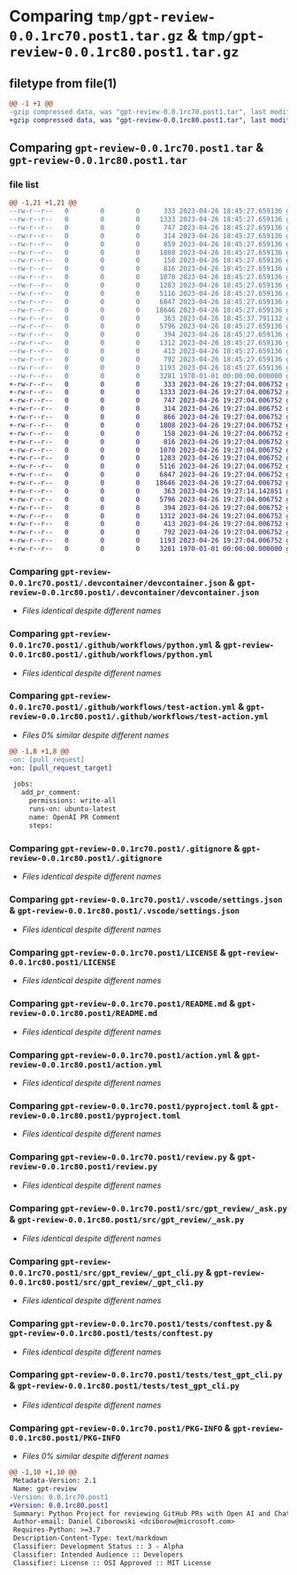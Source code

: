 # Comparing `tmp/gpt-review-0.0.1rc70.post1.tar.gz` & `tmp/gpt-review-0.0.1rc80.post1.tar.gz`

## filetype from file(1)

```diff
@@ -1 +1 @@
-gzip compressed data, was "gpt-review-0.0.1rc70.post1.tar", last modified: Wed Apr 26 18:45:38 2023, max compression
+gzip compressed data, was "gpt-review-0.0.1rc80.post1.tar", last modified: Wed Apr 26 19:27:14 2023, max compression
```

## Comparing `gpt-review-0.0.1rc70.post1.tar` & `gpt-review-0.0.1rc80.post1.tar`

### file list

```diff
@@ -1,21 +1,21 @@
--rw-r--r--   0        0        0      333 2023-04-26 18:45:27.659136 gpt-review-0.0.1rc70.post1/.devcontainer/Dockerfile
--rw-r--r--   0        0        0     1333 2023-04-26 18:45:27.659136 gpt-review-0.0.1rc70.post1/.devcontainer/devcontainer.json
--rw-r--r--   0        0        0      747 2023-04-26 18:45:27.659136 gpt-review-0.0.1rc70.post1/.github/workflows/python.yml
--rw-r--r--   0        0        0      314 2023-04-26 18:45:27.659136 gpt-review-0.0.1rc70.post1/.github/workflows/semantic-pr-check.yml
--rw-r--r--   0        0        0      859 2023-04-26 18:45:27.659136 gpt-review-0.0.1rc70.post1/.github/workflows/test-action.yml
--rw-r--r--   0        0        0     1808 2023-04-26 18:45:27.659136 gpt-review-0.0.1rc70.post1/.gitignore
--rw-r--r--   0        0        0      158 2023-04-26 18:45:27.659136 gpt-review-0.0.1rc70.post1/.pypirc
--rw-r--r--   0        0        0      816 2023-04-26 18:45:27.659136 gpt-review-0.0.1rc70.post1/.vscode/settings.json
--rw-r--r--   0        0        0     1070 2023-04-26 18:45:27.659136 gpt-review-0.0.1rc70.post1/LICENSE
--rw-r--r--   0        0        0     1283 2023-04-26 18:45:27.659136 gpt-review-0.0.1rc70.post1/README.md
--rw-r--r--   0        0        0     5116 2023-04-26 18:45:27.659136 gpt-review-0.0.1rc70.post1/action.yml
--rw-r--r--   0        0        0     6847 2023-04-26 18:45:27.659136 gpt-review-0.0.1rc70.post1/pyproject.toml
--rw-r--r--   0        0        0    18646 2023-04-26 18:45:27.659136 gpt-review-0.0.1rc70.post1/review.py
--rw-r--r--   0        0        0      363 2023-04-26 18:45:37.791132 gpt-review-0.0.1rc70.post1/src/gpt_review/__init__.py
--rw-r--r--   0        0        0     5796 2023-04-26 18:45:27.659136 gpt-review-0.0.1rc70.post1/src/gpt_review/_ask.py
--rw-r--r--   0        0        0      394 2023-04-26 18:45:27.659136 gpt-review-0.0.1rc70.post1/src/gpt_review/_command.py
--rw-r--r--   0        0        0     1312 2023-04-26 18:45:27.659136 gpt-review-0.0.1rc70.post1/src/gpt_review/_gpt_cli.py
--rw-r--r--   0        0        0      413 2023-04-26 18:45:27.659136 gpt-review-0.0.1rc70.post1/src/gpt_review/main.py
--rw-r--r--   0        0        0      792 2023-04-26 18:45:27.659136 gpt-review-0.0.1rc70.post1/tests/conftest.py
--rw-r--r--   0        0        0     1193 2023-04-26 18:45:27.659136 gpt-review-0.0.1rc70.post1/tests/test_gpt_cli.py
--rw-r--r--   0        0        0     3281 1970-01-01 00:00:00.000000 gpt-review-0.0.1rc70.post1/PKG-INFO
+-rw-r--r--   0        0        0      333 2023-04-26 19:27:04.006752 gpt-review-0.0.1rc80.post1/.devcontainer/Dockerfile
+-rw-r--r--   0        0        0     1333 2023-04-26 19:27:04.006752 gpt-review-0.0.1rc80.post1/.devcontainer/devcontainer.json
+-rw-r--r--   0        0        0      747 2023-04-26 19:27:04.006752 gpt-review-0.0.1rc80.post1/.github/workflows/python.yml
+-rw-r--r--   0        0        0      314 2023-04-26 19:27:04.006752 gpt-review-0.0.1rc80.post1/.github/workflows/semantic-pr-check.yml
+-rw-r--r--   0        0        0      866 2023-04-26 19:27:04.006752 gpt-review-0.0.1rc80.post1/.github/workflows/test-action.yml
+-rw-r--r--   0        0        0     1808 2023-04-26 19:27:04.006752 gpt-review-0.0.1rc80.post1/.gitignore
+-rw-r--r--   0        0        0      158 2023-04-26 19:27:04.006752 gpt-review-0.0.1rc80.post1/.pypirc
+-rw-r--r--   0        0        0      816 2023-04-26 19:27:04.006752 gpt-review-0.0.1rc80.post1/.vscode/settings.json
+-rw-r--r--   0        0        0     1070 2023-04-26 19:27:04.006752 gpt-review-0.0.1rc80.post1/LICENSE
+-rw-r--r--   0        0        0     1283 2023-04-26 19:27:04.006752 gpt-review-0.0.1rc80.post1/README.md
+-rw-r--r--   0        0        0     5116 2023-04-26 19:27:04.006752 gpt-review-0.0.1rc80.post1/action.yml
+-rw-r--r--   0        0        0     6847 2023-04-26 19:27:04.006752 gpt-review-0.0.1rc80.post1/pyproject.toml
+-rw-r--r--   0        0        0    18646 2023-04-26 19:27:04.006752 gpt-review-0.0.1rc80.post1/review.py
+-rw-r--r--   0        0        0      363 2023-04-26 19:27:14.142851 gpt-review-0.0.1rc80.post1/src/gpt_review/__init__.py
+-rw-r--r--   0        0        0     5796 2023-04-26 19:27:04.006752 gpt-review-0.0.1rc80.post1/src/gpt_review/_ask.py
+-rw-r--r--   0        0        0      394 2023-04-26 19:27:04.006752 gpt-review-0.0.1rc80.post1/src/gpt_review/_command.py
+-rw-r--r--   0        0        0     1312 2023-04-26 19:27:04.006752 gpt-review-0.0.1rc80.post1/src/gpt_review/_gpt_cli.py
+-rw-r--r--   0        0        0      413 2023-04-26 19:27:04.006752 gpt-review-0.0.1rc80.post1/src/gpt_review/main.py
+-rw-r--r--   0        0        0      792 2023-04-26 19:27:04.006752 gpt-review-0.0.1rc80.post1/tests/conftest.py
+-rw-r--r--   0        0        0     1193 2023-04-26 19:27:04.006752 gpt-review-0.0.1rc80.post1/tests/test_gpt_cli.py
+-rw-r--r--   0        0        0     3281 1970-01-01 00:00:00.000000 gpt-review-0.0.1rc80.post1/PKG-INFO
```

### Comparing `gpt-review-0.0.1rc70.post1/.devcontainer/devcontainer.json` & `gpt-review-0.0.1rc80.post1/.devcontainer/devcontainer.json`

 * *Files identical despite different names*

### Comparing `gpt-review-0.0.1rc70.post1/.github/workflows/python.yml` & `gpt-review-0.0.1rc80.post1/.github/workflows/python.yml`

 * *Files identical despite different names*

### Comparing `gpt-review-0.0.1rc70.post1/.github/workflows/test-action.yml` & `gpt-review-0.0.1rc80.post1/.github/workflows/test-action.yml`

 * *Files 0% similar despite different names*

```diff
@@ -1,8 +1,8 @@
-on: [pull_request]
+on: [pull_request_target]
 
 jobs:
   add_pr_comment:
     permissions: write-all
     runs-on: ubuntu-latest
     name: OpenAI PR Comment
     steps:
```

### Comparing `gpt-review-0.0.1rc70.post1/.gitignore` & `gpt-review-0.0.1rc80.post1/.gitignore`

 * *Files identical despite different names*

### Comparing `gpt-review-0.0.1rc70.post1/.vscode/settings.json` & `gpt-review-0.0.1rc80.post1/.vscode/settings.json`

 * *Files identical despite different names*

### Comparing `gpt-review-0.0.1rc70.post1/LICENSE` & `gpt-review-0.0.1rc80.post1/LICENSE`

 * *Files identical despite different names*

### Comparing `gpt-review-0.0.1rc70.post1/README.md` & `gpt-review-0.0.1rc80.post1/README.md`

 * *Files identical despite different names*

### Comparing `gpt-review-0.0.1rc70.post1/action.yml` & `gpt-review-0.0.1rc80.post1/action.yml`

 * *Files identical despite different names*

### Comparing `gpt-review-0.0.1rc70.post1/pyproject.toml` & `gpt-review-0.0.1rc80.post1/pyproject.toml`

 * *Files identical despite different names*

### Comparing `gpt-review-0.0.1rc70.post1/review.py` & `gpt-review-0.0.1rc80.post1/review.py`

 * *Files identical despite different names*

### Comparing `gpt-review-0.0.1rc70.post1/src/gpt_review/_ask.py` & `gpt-review-0.0.1rc80.post1/src/gpt_review/_ask.py`

 * *Files identical despite different names*

### Comparing `gpt-review-0.0.1rc70.post1/src/gpt_review/_gpt_cli.py` & `gpt-review-0.0.1rc80.post1/src/gpt_review/_gpt_cli.py`

 * *Files identical despite different names*

### Comparing `gpt-review-0.0.1rc70.post1/tests/conftest.py` & `gpt-review-0.0.1rc80.post1/tests/conftest.py`

 * *Files identical despite different names*

### Comparing `gpt-review-0.0.1rc70.post1/tests/test_gpt_cli.py` & `gpt-review-0.0.1rc80.post1/tests/test_gpt_cli.py`

 * *Files identical despite different names*

### Comparing `gpt-review-0.0.1rc70.post1/PKG-INFO` & `gpt-review-0.0.1rc80.post1/PKG-INFO`

 * *Files 0% similar despite different names*

```diff
@@ -1,10 +1,10 @@
 Metadata-Version: 2.1
 Name: gpt-review
-Version: 0.0.1rc70.post1
+Version: 0.0.1rc80.post1
 Summary: Python Project for reviewing GitHub PRs with Open AI and Chat-GPT.
 Author-email: Daniel Ciborowski <dciborow@microsoft.com>
 Requires-Python: >=3.7
 Description-Content-Type: text/markdown
 Classifier: Development Status :: 3 - Alpha
 Classifier: Intended Audience :: Developers
 Classifier: License :: OSI Approved :: MIT License
```

